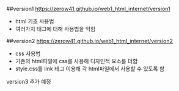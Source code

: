 ##version1  <https://zerow41.github.io/web1_html_internet/version1>
- html 기초 사용법
- 여러가지 태그에 대해 사용법을 익힘

##version2  <https://zerow41.github.io/web1_html_internet/version2>
- css 사용법
- 기존의 html파일에 css를 사용해 디자인적 요소를 더함
- style.css를 link 태그 이용해 각 html파일에서 사용할 수 있도록 함

version3
추가 예정

